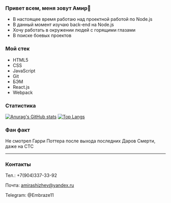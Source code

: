 ### Привет всем, меня зовут Амир👋

- В настоящее время работаю над проектной работой по Node.js
- В данный момент изучаю back-end на Node.js
- Хочу работать в окружении людей с горящими глазами
- В поиске боевых проектов
<!--
**AmirAshizhev/AmirAshizhev** is a ✨ _special_ ✨ repository because its `README.md` (this file) appears on your GitHub profile.

Here are some ideas to get you started:

- 🔭 I’m currently working on ...
- 🌱 I’m currently learning ...
- 👯 I’m looking to collaborate on ...
- 🤔 I’m looking for help with ...
- 💬 Ask me about ...
- 📫 How to reach me: ...
- 😄 Pronouns: ...
- ⚡ Fun fact: ...
-->

### Мой стек 
* HTML5
* CSS
* JavaScript
* Git
* БЭМ
* React.js
* Webpack

### Статистика
[![Anurag's GitHub stats](https://github-readme-stats.vercel.app/api?username=AmirAshizhev&layout=compact)](https://github.com/AmirAshizhev/github-readme-stats)
[![Top Langs](https://github-readme-stats.vercel.app/api/top-langs/?username=AmirAshizhev&layout=compact)](https://github.com/AmirAshizhev/github-readme-stats)

### Фан факт
Не смотрел Гарри Поттера после выхода последних Даров Смерти, даже на СТС

___

### Контакты
Тел.: +7(904)337-33-92

Почта: amirashizhev@yandex.ru

Telegram: @Embraze11
